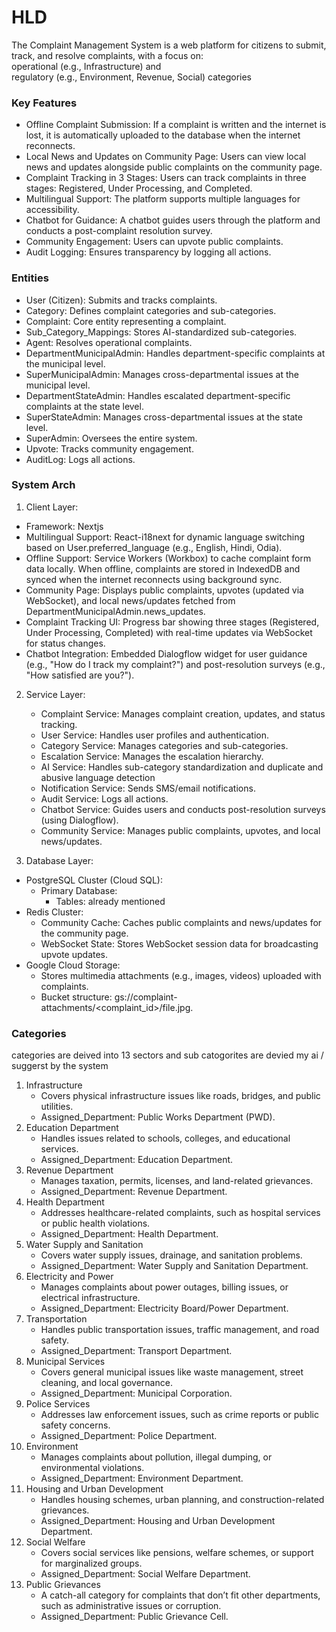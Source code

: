 # HLD

The Complaint Management System is a web platform for citizens to submit, track, and resolve complaints, with a focus on:\
operational (e.g., Infrastructure) and \
regulatory (e.g., Environment, Revenue, Social) categories

### Key Features&#x20;

* Offline Complaint Submission: If a complaint is written and the internet is lost, it is automatically uploaded to the database when the internet reconnects.
* Local News and Updates on Community Page: Users can view local news and updates alongside public complaints on the community page.
* Complaint Tracking in 3 Stages: Users can track complaints in three stages: Registered, Under Processing, and Completed.
* Multilingual Support: The platform supports multiple languages for accessibility.
* Chatbot for Guidance: A chatbot guides users through the platform and conducts a post-complaint resolution survey.
* Community Engagement: Users can upvote public complaints.
* Audit Logging: Ensures transparency by logging all actions.

### Entities

* User (Citizen): Submits and tracks complaints.
* Category: Defines complaint categories and sub-categories.
* Complaint: Core entity representing a complaint.
* Sub\_Category\_Mappings: Stores AI-standardized sub-categories.
* Agent: Resolves operational complaints.
* DepartmentMunicipalAdmin: Handles department-specific complaints at the municipal level.
* SuperMunicipalAdmin: Manages cross-departmental issues at the municipal level.
* DepartmentStateAdmin: Handles escalated department-specific complaints at the state level.
* SuperStateAdmin: Manages cross-departmental issues at the state level.
* SuperAdmin: Oversees the entire system.
* Upvote: Tracks community engagement.
* AuditLog: Logs all actions.



### System Arch



1. Client Layer:

* Framework: Nextjs
* Multilingual Support: React-i18next for dynamic language switching based on User.preferred\_language (e.g., English, Hindi, Odia).
* Offline Support: Service Workers (Workbox) to cache complaint form data locally. When offline, complaints are stored in IndexedDB and synced when the internet reconnects using background sync.
* Community Page: Displays public complaints, upvotes (updated via WebSocket), and local news/updates fetched from DepartmentMunicipalAdmin.news\_updates.
* Complaint Tracking UI: Progress bar showing three stages (Registered, Under Processing, Completed) with real-time updates via WebSocket for status changes.
* Chatbot Integration: Embedded Dialogflow widget for user guidance (e.g., "How do I track my complaint?") and post-resolution surveys (e.g., "How satisfied are you?").



2.  Service Layer:

    * Complaint Service: Manages complaint creation, updates, and status tracking.
    * User Service: Handles user profiles and authentication.
    * Category Service: Manages categories and sub-categories.
    * Escalation Service: Manages the escalation hierarchy.
    * AI Service: Handles sub-category standardization and duplicate and abusive language detection&#x20;
    * Notification Service: Sends SMS/email notifications.
    * Audit Service: Logs all actions.
    * Chatbot Service: Guides users and conducts post-resolution surveys (using Dialogflow).
    * Community Service: Manages public complaints, upvotes, and local news/updates.


3. Database Layer:

* PostgreSQL Cluster (Cloud SQL):
  * Primary Database:
    * Tables: already mentioned&#x20;
* Redis Cluster:
  * Community Cache: Caches public complaints and news/updates for the community page.
  * WebSocket State: Stores WebSocket session data for broadcasting upvote updates.
* Google Cloud Storage:
  * Stores multimedia attachments (e.g., images, videos) uploaded with complaints.
  * Bucket structure: gs://complaint-attachments/\<complaint\_id>/file.jpg.



### Categories

categories are deived into 13 sectors and sub catogorites are devied my ai / suggerst by the system

1. Infrastructure
   * Covers physical infrastructure issues like roads, bridges, and public utilities.
   * Assigned\_Department: Public Works Department (PWD).
2. Education Department
   * Handles issues related to schools, colleges, and educational services.
   * Assigned\_Department: Education Department.
3. Revenue Department
   * Manages taxation, permits, licenses, and land-related grievances.
   * Assigned\_Department: Revenue Department.
4. Health Department
   * Addresses healthcare-related complaints, such as hospital services or public health violations.
   * Assigned\_Department: Health Department.
5. Water Supply and Sanitation
   * Covers water supply issues, drainage, and sanitation problems.
   * Assigned\_Department: Water Supply and Sanitation Department.
6. Electricity and Power
   * Manages complaints about power outages, billing issues, or electrical infrastructure.
   * Assigned\_Department: Electricity Board/Power Department.
7. Transportation
   * Handles public transportation issues, traffic management, and road safety.
   * Assigned\_Department: Transport Department.
8. Municipal Services
   * Covers general municipal issues like waste management, street cleaning, and local governance.
   * Assigned\_Department: Municipal Corporation.
9. Police Services
   * Addresses law enforcement issues, such as crime reports or public safety concerns.
   * Assigned\_Department: Police Department.
10. Environment
    * Manages complaints about pollution, illegal dumping, or environmental violations.
    * Assigned\_Department: Environment Department.
11. Housing and Urban Development
    * Handles housing schemes, urban planning, and construction-related grievances.
    * Assigned\_Department: Housing and Urban Development Department.
12. Social Welfare
    * Covers social services like pensions, welfare schemes, or support for marginalized groups.
    * Assigned\_Department: Social Welfare Department.
13. Public Grievances
    * A catch-all category for complaints that don’t fit other departments, such as administrative issues or corruption.
    * Assigned\_Department: Public Grievance Cell.

